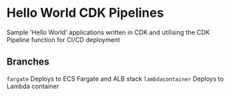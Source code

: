 
# Hello World CDK Pipelines
Sample 'Hello World' applications written in CDK and utilising the CDK Pipeline function for CI/CD deployment

## Branches
`fargate`  Deploys to ECS Fargate and ALB stack 
`lambdacontainer`  Deploys to Lambda container  